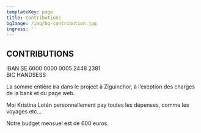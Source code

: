 ```yaml
---
templateKey: page
title: Contributions
bgImage: /img/bg-contribution.jpg
ingress: ''
---
```

## CONTRIBUTIONS

IBAN SE 6000 0000 0005 2448 2381\
BIC HANDSESS

La somme entière ira dans le project à Ziguinchor, à l’exeption des charges de la bank et du page web.

Moi Kristina Lotén personnellement pay toutes les dépenses, comme les voyages etc…

Notre budget mensuel est de 600 euros.

##
